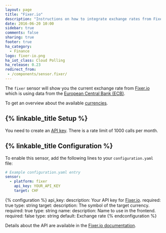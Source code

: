 ```yaml
---
layout: page
title: "Fixer.io"
description: "Instructions on how to integrate exchange rates from Fixer.io within Home Assistant."
date: 2016-06-20 10:00
sidebar: true
comments: false
sharing: true
footer: true
ha_category:
  - Finance
logo: fixer-io.png
ha_iot_class: Cloud Polling
ha_release: 0.23
redirect_from:
 - /components/sensor.fixer/
---
```



The `fixer` sensor will show you the current exchange rate from [Fixer.io](http://fixer.io/) which is using data from the [European Central Bank (ECB)](https://www.ecb.europa.eu).

To get an overview about the available [currencies](https://fixer.io/symbols).

## {% linkable_title Setup %}

You need to create an [API key](https://fixer.io/product). There is a rate limit of 1000 calls per month.

## {% linkable_title Configuration %}

To enable this sensor, add the following lines to your `configuration.yaml` file:

```yaml
# Example configuration.yaml entry
sensor:
  - platform: fixer
    api_key: YOUR_API_KEY
    target: CHF
```

{% configuration %}
api_key:
  description: Your API key for [Fixer.io](http://fixer.io/).
  required: true
  type: string
target:
  description: The symbol of the target currency.
  required: true
  type: string
name:
  description: Name to use in the frontend.
  required: false
  type: string
  default: Exchange rate
{% endconfiguration %}

Details about the API are available in the [Fixer.io documentation](https://fixer.io/documentation).
